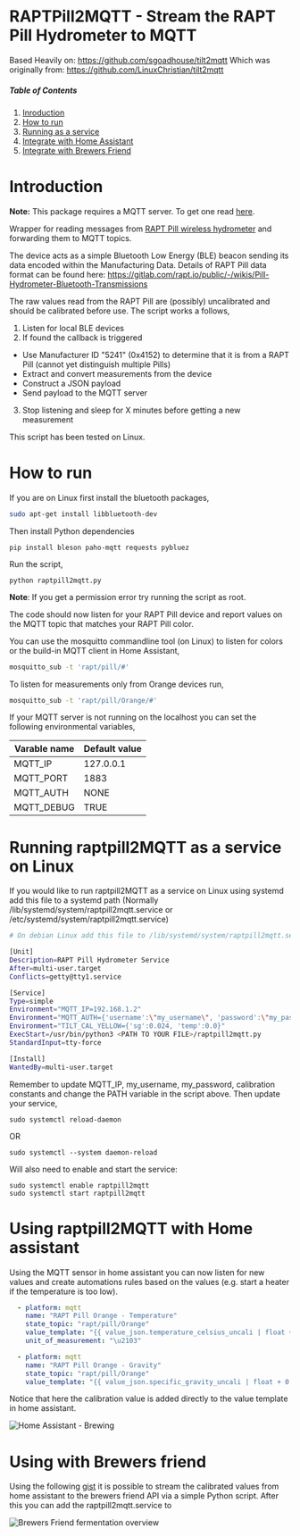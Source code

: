 
# RAPTPill2MQTT - Stream the RAPT Pill Hydrometer to MQTT

Based Heavily on: https://github.com/sgoadhouse/tilt2mqtt
Which was originally from: https://github.com/LinuxChristian/tilt2mqtt

##### Table of Contents
1. [Inroduction](#intro)
2. [How to run](#howtorun)
3. [Running as a service](#runasservice)
4. [Integrate with Home Assistant](#intwithhass)
5. [Integrate with Brewers Friend](#brewers)

<a name="intro"/>

# Introduction

**Note:** This package requires a MQTT server. To get one read [here](https://philhawthorne.com/setting-up-a-local-mosquitto-server-using-docker-for-mqtt-communication/).

Wrapper for reading messages from [RAPT Pill wireless hydrometer](https://www.kegland.com.au/products/yellow-rapt-pill-hydrometer-thermometer-wifi-bluetooth/) and forwarding them to MQTT topics. 

The device acts as a simple Bluetooth Low Energy (BLE) beacon sending its data encoded within the Manufacturing Data. Details of RAPT Pill data format can be found here:
https://gitlab.com/rapt.io/public/-/wikis/Pill-Hydrometer-Bluetooth-Transmissions

The raw values read from the RAPT Pill are (possibly) uncalibrated and should be calibrated before use. The script works a follows,

 1. Listen for local BLE devices
 2. If found the callback is triggered
  * Use Manufacturer ID "5241" (0x4152) to determine that it is from a RAPT Pill (cannot yet distinguish multiple Pills)
  * Extract and convert measurements from the device
  * Construct a JSON payload
  * Send payload to the MQTT server
 3. Stop listening and sleep for X minutes before getting a new measurement

This script has been tested on Linux.

<a name="howtorun"/>

# How to run

If you are on Linux first install the bluetooth packages,

```bash
sudo apt-get install libbluetooth-dev
```

Then install Python dependencies

```
pip install bleson paho-mqtt requests pybluez
```

Run the script,

```
python raptpill2mqtt.py
```

**Note**: If you get a permission error try running the script as root.

The code should now listen for your RAPT Pill device and report values on the MQTT topic that matches your RAPT Pill color.

You can use the mosquitto commandline tool (on Linux) to listen for colors or the build-in MQTT client in Home Assistant,

```bash
mosquitto_sub -t 'rapt/pill/#'
```

To listen for measurements only from Orange devices run,

```bash
mosquitto_sub -t 'rapt/pill/Orange/#'
```

If your MQTT server is not running on the localhost you can set the following environmental variables,

| Varable name | Default value 
|--------------|---------------
| MQTT_IP      |     127.0.0.1
| MQTT_PORT    |          1883
| MQTT_AUTH    |          NONE
| MQTT_DEBUG   |    TRUE      

<a name="runasservice"/>

# Running raptpill2MQTT as a service on Linux

If you would like to run raptpill2MQTT as a service on Linux using systemd add this file to a systemd path (Normally /lib/systemd/system/raptpill2mqtt.service or /etc/systemd/system/raptpill2mqtt.service)

```bash
# On debian Linux add this file to /lib/systemd/system/raptpill2mqtt.service

[Unit]
Description=RAPT Pill Hydrometer Service
After=multi-user.target
Conflicts=getty@tty1.service

[Service]
Type=simple
Environment="MQTT_IP=192.168.1.2"
Environment="MQTT_AUTH={'username':\"my_username\", 'password':\"my_password\"}"
Environment="TILT_CAL_YELLOW={'sg':0.024, 'temp':0.0}"
ExecStart=/usr/bin/python3 <PATH TO YOUR FILE>/raptpill2mqtt.py
StandardInput=tty-force

[Install]
WantedBy=multi-user.target
```

Remember to update MQTT_IP, my_username, my_password, calibration constants and change the PATH variable in the script above. Then update your service,

```
sudo systemctl reload-daemon
```

OR

```
sudo systemctl --system daemon-reload
```

Will also need to enable and start the service:
```
sudo systemctl enable raptpill2mqtt
sudo systemctl start raptpill2mqtt
```

<a name="intwithhass"/>

# Using raptpill2MQTT with Home assistant

Using the MQTT sensor in home assistant you can now listen for new values and create automations rules based on the values (e.g. start a heater if the temperature is too low).

```yaml
  - platform: mqtt
    name: "RAPT Pill Orange - Temperature"
    state_topic: "rapt/pill/Orange"
    value_template: "{{ value_json.temperature_celsius_uncali | float + 0.5 | float | round(2) }}"
    unit_of_measurement: "\u2103"

  - platform: mqtt
    name: "RAPT Pill Orange - Gravity"
    state_topic: "rapt/pill/Orange"
    value_template: "{{ value_json.specific_gravity_uncali | float + 0.002 | float | round(3) }}"
```

Notice that here the calibration value is added directly to the value template in home assistant. 

![Home Assistant - Brewing](http://fredborg-braedstrup.dk/images/HomeAssistant-brewing.png)

<a name="brewers"/>

# Using with Brewers friend

Using the following [gist](https://gist.github.com/LinuxChristian/c00486eaee5a55daa790122ac4236c11) it is possible to stream the calibrated values from home assistant to the brewers friend API via a simple Python script. After this you can add the raptpill2mqtt.service to 

![Brewers Friend fermentation overview](http://fredborg-braedstrup.dk/images/BrewersFriend-fermentation.png)

